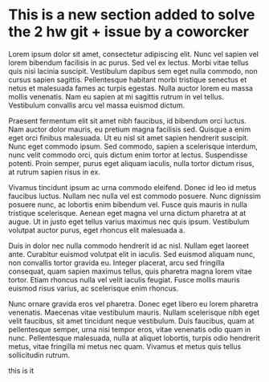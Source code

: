 # This is a new section added to solve the 2 hw git + issue by a coworcker

Lorem ipsum dolor sit amet, consectetur adipiscing elit. Nunc vel sapien vel lorem bibendum facilisis in ac purus. Sed vel ex lectus. Morbi vitae tellus quis nisi lacinia suscipit. Vestibulum dapibus sem eget nulla commodo, non cursus sapien sagittis. Pellentesque habitant morbi tristique senectus et netus et malesuada fames ac turpis egestas. Nulla auctor lorem eu massa mollis venenatis. Nam eu sapien at mi sagittis rutrum in vel tellus. Vestibulum convallis arcu vel massa euismod dictum.

Praesent fermentum elit sit amet nibh faucibus, id bibendum orci luctus. Nam auctor dolor mauris, eu pretium magna facilisis sed. Quisque a enim eget orci finibus malesuada. Ut eu nisl sit amet sapien hendrerit suscipit. Nunc eget commodo ipsum. Sed commodo, sapien a scelerisque interdum, nunc velit commodo orci, quis dictum enim tortor at lectus. Suspendisse potenti. Proin semper, purus eget aliquam iaculis, nulla tortor dictum risus, at rutrum sapien risus in ex.

Vivamus tincidunt ipsum ac urna commodo eleifend. Donec id leo id metus faucibus luctus. Nullam nec nulla vel est commodo posuere. Nunc dignissim posuere nunc, ac lobortis enim bibendum vel. Fusce quis mauris in nulla tristique scelerisque. Aenean eget magna vel urna dictum pharetra at at augue. Ut in justo eget tellus varius maximus nec quis ipsum. Vestibulum volutpat auctor purus, eget rhoncus elit malesuada a.

Duis in dolor nec nulla commodo hendrerit id ac nisl. Nullam eget laoreet ante. Curabitur euismod volutpat elit in iaculis. Sed euismod aliquam nunc, non convallis tortor gravida eu. Integer placerat, arcu sed fringilla consequat, quam sapien maximus tellus, quis pharetra magna lorem vitae tortor. Etiam rhoncus nulla vel velit iaculis feugiat. Fusce mollis mauris euismod risus varius, ac scelerisque enim rhoncus.

Nunc ornare gravida eros vel pharetra. Donec eget libero eu lorem pharetra venenatis. Maecenas vitae vestibulum mauris. Nullam scelerisque nibh eget velit faucibus, sit amet tincidunt neque vestibulum. Duis faucibus, quam at pellentesque semper, urna nisi tempor eros, vitae venenatis odio quam in nunc. Pellentesque malesuada, nulla at aliquet lobortis, turpis odio hendrerit metus, vitae fringilla mi metus nec quam. Vivamus et metus quis tellus sollicitudin rutrum.

this is it
